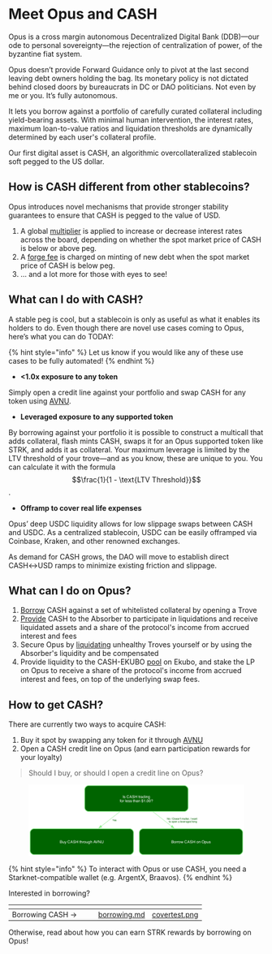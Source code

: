 # Meet Opus and CASH

Opus is a cross margin autonomous Decentralized Digital Bank (DDB)—our ode to personal sovereignty—the rejection of centralization of power, of the byzantine fiat system.

Opus doesn’t provide Forward Guidance only to pivot at the last second leaving debt owners holding the bag. Its monetary policy is not dictated behind closed doors by bureaucrats in DC or DAO politicians. Not even by me or you. It’s fully autonomous.

It lets you borrow against a portfolio of carefully curated collateral including yield-bearing assets. With minimal human intervention, the interest rates, maximum loan-to-value ratios and liquidation thresholds are dynamically determined by each user's collateral profile.

Our first digital asset is CASH, an algorithmic overcollateralized stablecoin soft pegged to the US dollar.

## How is CASH different from other stablecoins?

Opus introduces novel mechanisms that provide stronger stability guarantees to ensure that CASH is pegged to the value of USD.

1. A global [multiplier](peg-stability.md#how-does-the-multiplier-work) is applied to increase or decrease interest rates across the board, depending on whether the spot market price of CASH is below or above peg.
2. A [forge fee](peg-stability.md#how-do-forge-fees-work) is charged on minting of new debt when the spot market price of CASH is below peg.
3. … and a lot more for those with eyes to see!

## What can I do with CASH?

A stable peg is cool, but a stablecoin is only as useful as what it enables its holders to do. Even though there are novel use cases coming to Opus, here’s what you can do TODAY:

{% hint style="info" %}
Let us know if you would like any of these use cases to be fully automated!
{% endhint %}

* **<1.0x exposure to any token**

Simply open a credit line against your portfolio and swap CASH for any token using [AVNU](https://www.avnu.fi/).

* **Leveraged exposure to any supported token**

By borrowing against your portfolio it is possible to construct a multicall that adds collateral, flash mints CASH, swaps it for an Opus supported token like STRK, and adds it as collateral. Your maximum leverage is limited by the LTV threshold of your trove—and as you know, these are unique to you. You can calculate it with the formula $$\frac{1}{1 - \text{LTV Threshold}}$$.

* **Offramp to cover real life expenses**

Opus’ deep USDC liquidity allows for low slippage swaps between CASH and USDC. As a centralized stablecoin, USDC can be easily offramped via Coinbase, Kraken, and other renowned exchanges.

As demand for CASH grows, the DAO will move to establish direct CASH↔USD ramps to minimize existing friction and slippage.

## What can I do on Opus?

1. [Borrow](borrowing.md) CASH against a set of whitelisted collateral by opening a Trove
2. [Provide](liquidations.md#why-should-i-deposit-cash-to-the-absorber) CASH to the Absorber to participate in liquidations and receive liquidated assets and a share of the protocol's income from accrued interest and fees
3. Secure Opus by [liquidating](liquidations.md#what-are-the-incentives-to-perform-a-searcher-liquidation) unhealthy Troves yourself or by using the Absorber's liquidity and be compensated
4. Provide liquidity to the CASH-EKUBO [pool](https://app.ekubo.org/positions/new?quoteCurrency=USDC\&baseCurrency=CASH\&tickLower=-27641000\&tickUpper=-27626000\&tickSpacing=20\&fee=6805647338418769825990228293189632) on Ekubo, and stake the LP on Opus to receive a share of the protocol's income from accrued interest and fees, on top of the underlying swap fees.

## How to get CASH?

There are currently two ways to acquire CASH:

1. Buy it spot by swapping any token for it through [AVNU](https://www.avnu.fi/)
2. Open a CASH credit line on Opus (and earn participation rewards for your loyalty)

> Should I buy, or should I open a credit line on Opus?

<figure><picture><source srcset=".gitbook/assets/decision_tree (1).png" media="(prefers-color-scheme: dark)"><img src=".gitbook/assets/decision_tree.png" alt=""></picture><figcaption></figcaption></figure>

{% hint style="info" %}
To interact with Opus or use CASH, you need a Starknet-compatible wallet (e.g. ArgentX, Braavos).
{% endhint %}

Interested in borrowing?

<table data-view="cards"><thead><tr><th></th><th></th><th></th><th data-hidden data-card-target data-type="content-ref"></th><th data-hidden data-card-cover data-type="files"></th></tr></thead><tbody><tr><td>Borrowing CASH →</td><td></td><td></td><td><a href="borrowing.md">borrowing.md</a></td><td><a href=".gitbook/assets/covertest.png">covertest.png</a></td></tr></tbody></table>

Otherwise, read about how you can earn STRK rewards by borrowing on Opus!

